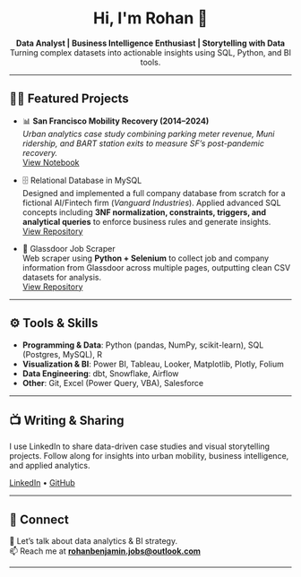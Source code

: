 <h1 align="center">Hi, I'm Rohan 👋</h1>

<p align="center">
  <b>Data Analyst | Business Intelligence Enthusiast | Storytelling with Data</b><br/>
  Turning complex datasets into actionable insights using SQL, Python, and BI tools.
</p>

---

## 🧑‍💻 Featured Projects

- 📊 **San Francisco Mobility Recovery (2014–2024)**  
  *Urban analytics case study combining parking meter revenue, Muni ridership, and BART station exits to measure SF’s post-pandemic recovery.*  
  [View Notebook](https://github.com/Rohan-Bnjmn/sf-mobility-recovery-2018-to-2024)

- 🗄️ Relational Database in MySQL  
  Designed and implemented a full company database from scratch for a fictional AI/Fintech firm (*Vanguard Industries*). Applied advanced SQL concepts including **3NF normalization, constraints, triggers, and       analytical queries** to enforce business rules and generate insights.  
  [View Repository](https://github.com/Rohan-Bnjmn/relational-database-design-mysql)

- 📄 Glassdoor Job Scraper  
  Web scraper using **Python + Selenium** to collect job and company information from Glassdoor across multiple pages, outputting clean CSV datasets for analysis.  
  [View Repository](https://github.com/Rohan-Bnjmn/Glassdoor-Scraper-Final-main)


---

## ⚙️ Tools & Skills
- **Programming & Data**: Python (pandas, NumPy, scikit-learn), SQL (Postgres, MySQL), R  
- **Visualization & BI**: Power BI, Tableau, Looker, Matplotlib, Plotly, Folium  
- **Data Engineering**: dbt, Snowflake, Airflow  
- **Other**: Git, Excel (Power Query, VBA), Salesforce  

---

## 📺 Writing & Sharing
I use LinkedIn to share data-driven case studies and visual storytelling projects. Follow along for insights into urban mobility, business intelligence, and applied analytics.  

[LinkedIn](https://www.linkedin.com/in/rohanbenjamin) • [GitHub](https://github.com/rohanbenjamin)  

---

## 🤝 Connect
💬 Let’s talk about data analytics & BI strategy.  
📫 Reach me at **rohanbenjamin.jobs@outlook.com**  

---

<!-- 
This README appears on your GitHub profile.
Highlight the projects that best represent your skills, 
and keep it updated as you publish new case studies. 
-->
